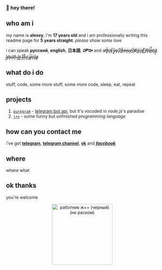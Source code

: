 ### 👋 hey there!

## who am i

my name is **alexey**, i'm **17 years old** and i am professionally writing this readme page for **5 years straight**. _please show some love_

i can speak **русский**, **english**, **日本語**, **హౌసా** and _w̷̨͝h̸̔ͅä̴̫t̴͈͆ ̴̮̽y̶̘͑o̷̥͘ů̸̠ ̸̟̏k̶̬̽ń̶̨o̵̧͑w̸̰̕ ̵͍̈́a̸̤͂b̸̀͜o̴̗̒ū̴̺t̶̫̕ ̷͖͐r̸̝̽ő̷̠l̴̹̀l̶̯̿ì̴̯ñ̷͈ĝ̷͇ ̵̺̊d̴͙̕o̶͔̍w̷̠͝n̷̘̐ ̶̭͗i̶̾͜ñ̴͚ ̴͔͒ţ̴͝h̵̩̓ȇ̴̬ ̵̻̈́d̶̻̾e̵̹̓e̶̡͋p̷͉̄_

## what do i do

stuff, code, some more stuff, some more code, sleep, eat, repeat

## projects

1. [`puregram`](https://github.com/nitreojs/puregram) - [telegram bot api](https://core.telegram.org/bots/api), but it's vocoded in _node.js_'s paradise
2. [`j++`](https://github.com/nitreojs/jpp-lang) - some funny but unfinished _programming language_

## how can you contact me

i've got [**telegram**](https://t.me/starkow), [**telegram channel**](https://t.me/nitrojs), [**vk**](https://vk.com/hentaiprodigy) and [**_facebook_**](https://youtube.com/watch?v=dQw4w9WgXcQ)

## where

where what

## ok thanks

you're welcome

<div align='center'>
  <a title='j++' href='https://github.com/jppteam'>
    <picture>
      <source media='(prefers-color-scheme: dark)' srcset='https://i.imgur.com/HXltrQC.png' alt='работник ж++ (белый) (не расизм)' width='200px'/>
      <img src='https://i.imgur.com/iJuMeH0.png' alt='работник ж++ (черный) (не расизм)' width='200px'/>
    </picture>
  </a>
</div>
